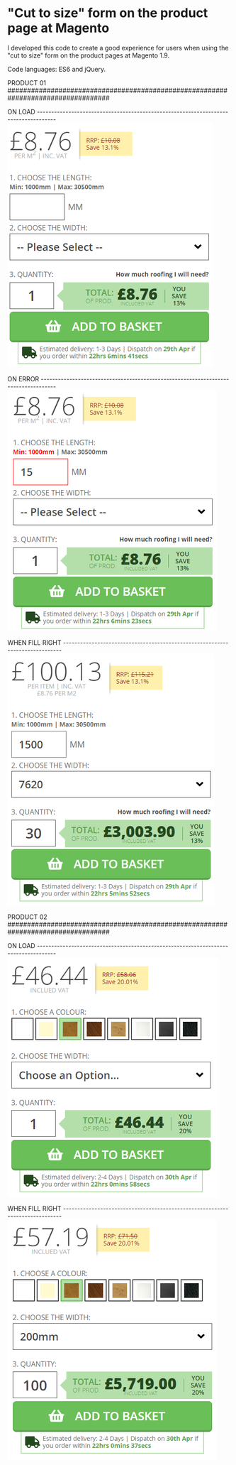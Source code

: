 # "Cut to size" form on the product page at Magento

I developed this code to create a good experience for users when using the "cut to size" form on the product pages at Magento 1.9.

Code languages: ES6 and jQuery.

PRODUCT 01 ##################################################################################

ON LOAD  ------------------------------------------------------------------------------------
![print of cut to size form](https://github.com/rafaelperozin/cut-to-size/blob/master/cut-to-size-form-product-page-magento-01.png)

ON ERROR  -----------------------------------------------------------------------------------
![print of cut to size form](https://github.com/rafaelperozin/cut-to-size/blob/master/cut-to-size-form-product-page-magento-02.png)

WHEN FILL RIGHT -----------------------------------------------------------------------------
![print of cut to size form](https://github.com/rafaelperozin/cut-to-size/blob/master/cut-to-size-form-product-page-magento-03.png)


PRODUCT 02 ##################################################################################

ON LOAD  ------------------------------------------------------------------------------------
![print of cut to size form](https://github.com/rafaelperozin/cut-to-size/blob/master/cut-to-size-form-product-page-magento-04.png)

WHEN FILL RIGHT -----------------------------------------------------------------------------
![print of cut to size form](https://github.com/rafaelperozin/cut-to-size/blob/master/cut-to-size-form-product-page-magento-05.png)
